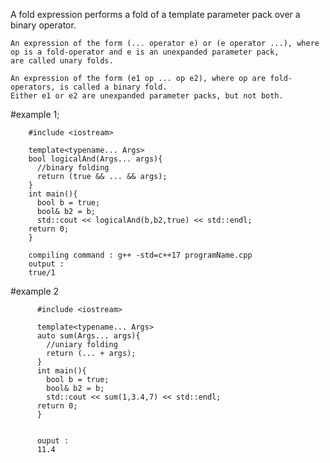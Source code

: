 A fold expression performs a fold of a template parameter pack over a binary operator.

    An expression of the form (... operator e) or (e operator ...), where op is a fold-operator and e is an unexpanded parameter pack, 
    are called unary folds.

    An expression of the form (e1 op ... op e2), where op are fold-operators, is called a binary fold. 
    Either e1 or e2 are unexpanded parameter packs, but not both.


#example 1;

        #include <iostream>

        template<typename... Args>
        bool logicalAnd(Args... args){
          //binary folding
          return (true && ... && args);
        }
        int main(){
          bool b = true;
          bool& b2 = b;
          std::cout << logicalAnd(b,b2,true) << std::endl;  
        return 0;
        }
      
        compiling command : g++ -std=c++17 programName.cpp
        output :          
        true/1
        
        
#example 2

          #include <iostream>

          template<typename... Args>
          auto sum(Args... args){
            //uniary folding
            return (... + args);
          }
          int main(){
            bool b = true;
            bool& b2 = b;
            std::cout << sum(1,3.4,7) << std::endl;  
          return 0;
          }


          ouput : 
          11.4

